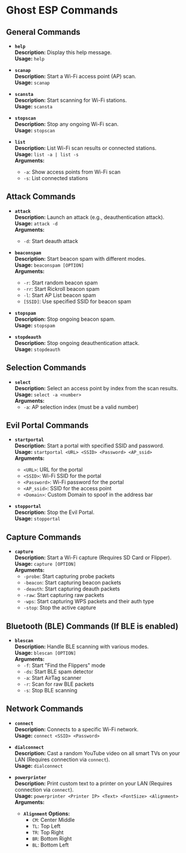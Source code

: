 # Ghost ESP Commands

## General Commands

- **`help`**  
  **Description:** Display this help message.  
  **Usage:** `help`

- **`scanap`**  
  **Description:** Start a Wi-Fi access point (AP) scan.  
  **Usage:** `scanap`

- **`scansta`**  
  **Description:** Start scanning for Wi-Fi stations.  
  **Usage:** `scansta`

- **`stopscan`**  
  **Description:** Stop any ongoing Wi-Fi scan.  
  **Usage:** `stopscan`

- **`list`**  
  **Description:** List Wi-Fi scan results or connected stations.  
  **Usage:** `list -a | list -s`  
  **Arguments:**  
    - `-a`: Show access points from Wi-Fi scan  
    - `-s`: List connected stations

## Attack Commands

- **`attack`**  
  **Description:** Launch an attack (e.g., deauthentication attack).  
  **Usage:** `attack -d`  
  **Arguments:**  
    - `-d`: Start deauth attack

- **`beaconspam`**  
  **Description:** Start beacon spam with different modes.  
  **Usage:** `beaconspam [OPTION]`  
  **Arguments:**  
    - `-r`: Start random beacon spam  
    - `-rr`: Start Rickroll beacon spam  
    - `-l`: Start AP List beacon spam  
    - `[SSID]`: Use specified SSID for beacon spam

- **`stopspam`**  
  **Description:** Stop ongoing beacon spam.  
  **Usage:** `stopspam`

- **`stopdeauth`**  
  **Description:** Stop ongoing deauthentication attack.  
  **Usage:** `stopdeauth`

## Selection Commands

- **`select`**  
  **Description:** Select an access point by index from the scan results.  
  **Usage:** `select -a <number>`  
  **Arguments:**  
    - `-a`: AP selection index (must be a valid number)

## Evil Portal Commands

- **`startportal`**  
  **Description:** Start a portal with specified SSID and password.  
  **Usage:** `startportal <URL> <SSID> <Password> <AP_ssid>`  
  **Arguments:**  
    - `<URL>`: URL for the portal  
    - `<SSID>`: Wi-Fi SSID for the portal  
    - `<Password>`: Wi-Fi password for the portal  
    - `<AP_ssid>`: SSID for the access point  
    - `<Domain>`: Custom Domain to spoof in the address bar

- **`stopportal`**  
  **Description:** Stop the Evil Portal.  
  **Usage:** `stopportal`

## Capture Commands

- **`capture`**  
  **Description:** Start a Wi-Fi capture (Requires SD Card or Flipper).  
  **Usage:** `capture [OPTION]`  
  **Arguments:**  
    - `-probe`: Start capturing probe packets  
    - `-beacon`: Start capturing beacon packets  
    - `-deauth`: Start capturing deauth packets  
    - `-raw`: Start capturing raw packets  
    - `-wps`: Start capturing WPS packets and their auth type  
    - `-stop`: Stop the active capture

## Bluetooth (BLE) Commands (If BLE is enabled)

- **`blescan`**  
  **Description:** Handle BLE scanning with various modes.  
  **Usage:** `blescan [OPTION]`  
  **Arguments:**  
    - `-f`: Start "Find the Flippers" mode  
    - `-ds`: Start BLE spam detector  
    - `-a`: Start AirTag scanner  
    - `-r`: Scan for raw BLE packets  
    - `-s`: Stop BLE scanning

## Network Commands

- **`connect`**  
  **Description:** Connects to a specific Wi-Fi network.  
  **Usage:** `connect <SSID> <Password>`

- **`dialconnect`**  
  **Description:** Cast a random YouTube video on all smart TVs on your LAN (Requires connection via `connect`).  
  **Usage:** `dialconnect`

- **`powerprinter`**  
  **Description:** Print custom text to a printer on your LAN (Requires connection via `connect`).  
  **Usage:** `powerprinter <Printer IP> <Text> <FontSize> <Alignment>`  
  **Arguments:**  
    - **`Alignment` Options:**  
      - `CM`: Center Middle  
      - `TL`: Top Left  
      - `TR`: Top Right  
      - `BR`: Bottom Right  
      - `BL`: Bottom Left
